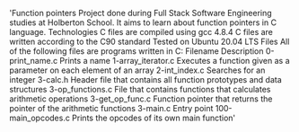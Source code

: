 'Function pointers Project done during Full Stack Software Engineering studies at Holberton School. It aims to learn about function pointers in C language.
Technologies C files are compiled using gcc 4.8.4 C files are written according to the C90 standard Tested on Ubuntu 20.04 LTS Files All of the following files are programs written in C:
Filename Description 0-print_name.c Prints a name 1-array_iterator.c Executes a function given as a parameter on each element of an array 2-int_index.c Searches for an integer 3-calc.h Header file that contains all function prototypes and data structures 3-op_functions.c File that contains functions that calculates arithmetic operations 3-get_op_func.c Function pointer that returns the pointer of the arithmetic functions 3-main.c Entry point 100-main_opcodes.c Prints the opcodes of its own main function'
